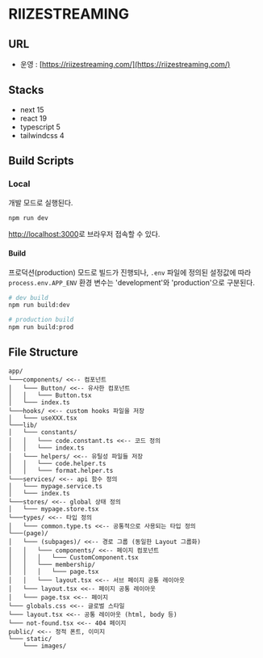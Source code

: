 # RIIZESTREAMING

## URL

- 운영 : [https://riizestreaming.com/](https://riizestreaming.com/)

## Stacks

- next 15
- react 19
- typescript 5
- tailwindcss 4

## Build Scripts

### Local

개발 모드로 실행된다.

```sh
npm run dev
```

[http://localhost:3000](http://localhost:3000)로 브라우저 접속할 수 있다.

#### Build

프로덕션(production) 모드로 빌드가 진행되나, `.env` 파일에 정의된 설정값에 따라 `process.env.APP_ENV` 환경 변수는 'development'와 'production'으로 구분된다.

```sh
# dev build
npm run build:dev

# production build
npm run build:prod
```

## File Structure

```text
app/
└───components/ <<-- 컴포넌트
│   └─── Button/ <<-- 유사한 컴포넌트
│   │   └─── Button.tsx
│   └─── index.ts
└───hooks/ <<-- custom hooks 파일을 저장
│   └─── useXXX.tsx
└───lib/
│   └─── constants/
│   │   └─── code.constant.ts <<-- 코드 정의
│   │   └─── index.ts
│   └─── helpers/ <<-- 유틸성 파일들 저장
│   │   └─── code.helper.ts
│   │   └─── format.helper.ts
└───services/ <<-- api 함수 정의
│   └─── mypage.service.ts
│   └─── index.ts
└───stores/ <<-- global 상태 정의
│   └─── mypage.store.tsx
└───types/ <<-- 타입 정의
│   └─── common.type.ts <<-- 공통적으로 사용되는 타입 정의
└───(page)/
│   └─── (subpages)/ <<-- 경로 그룹 (동일한 Layout 그룹화)
│   │   └─── components/ <<-- 페이지 컴포넌트
│   │   │   └─── CustomComponent.tsx
│   │   └─── membership/
│   │   │   └─── page.tsx
│   │   └─── layout.tsx <<-- 서브 페이지 공통 레이아웃
│   └─── layout.tsx <<-- 페이지 공통 레이아웃
│   └─── page.tsx <<-- 페이지
└─── globals.css <<-- 글로벌 스타일
└─── layout.tsx <<-- 공통 레이아웃 (html, body 등)
└─── not-found.tsx <<-- 404 페이지
public/ <<-- 정적 폰트, 이미지
└─── static/
    └─── images/
```